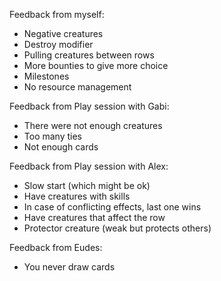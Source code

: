 Feedback from myself:
- Negative creatures
- Destroy modifier
- Pulling creatures between rows
- More bounties to give more choice
- Milestones
- No resource management

Feedback from Play session with Gabi:
- There were not enough creatures
- Too many ties
- Not enough cards

Feedback from Play session with Alex:
- Slow start (which might be ok)
- Have creatures with skills
- In case of conflicting effects, last one wins
- Have creatures that affect the row
- Protector creature (weak but protects others)

Feedback from Eudes:
- You never draw cards
